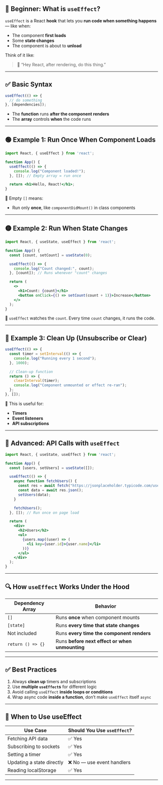 

## 🔰 Beginner: What is `useEffect`?

`useEffect` is a React **hook** that lets you **run code when something happens** — like when:

- The component **first loads**
- Some **state changes**
- The component is about to **unload**

Think of it like:
> 🔁 “Hey React, after rendering, do this thing.”

---

## ✅ Basic Syntax

```jsx
useEffect(() => {
  // do something
}, [dependencies]);
```

- The **function** runs **after the component renders**
- The **array** controls **when** the code runs

---

## 🟢 Example 1: Run Once When Component Loads

```jsx
import React, { useEffect } from 'react';

function App() {
  useEffect(() => {
    console.log("Component loaded!");
  }, []); // Empty array = run once

  return <h1>Hello, React!</h1>;
}
```

🧠 Empty `[]` means:
- Run only **once**, like `componentDidMount()` in class components

---

## 🟡 Example 2: Run When State Changes

```jsx
import React, { useState, useEffect } from 'react';

function App() {
  const [count, setCount] = useState(0);

  useEffect(() => {
    console.log("Count changed:", count);
  }, [count]); // Runs whenever "count" changes

  return (
    <>
      <h1>Count: {count}</h1>
      <button onClick={() => setCount(count + 1)}>Increase</button>
    </>
  );
}
```

📌 `useEffect` watches the `count`. Every time `count` changes, it runs the code.

---

## 🔴 Example 3: Clean Up (Unsubscribe or Clear)

```jsx
useEffect(() => {
  const timer = setInterval(() => {
    console.log("Running every 1 second");
  }, 1000);

  // Clean-up function
  return () => {
    clearInterval(timer);
    console.log("Component unmounted or effect re-ran");
  };
}, []);
```

🧽 This is useful for:
- **Timers**
- **Event listeners**
- **API subscriptions**

---

## 🚀 Advanced: API Calls with `useEffect`

```jsx
import React, { useState, useEffect } from 'react';

function App() {
  const [users, setUsers] = useState([]);

  useEffect(() => {
    async function fetchUsers() {
      const res = await fetch("https://jsonplaceholder.typicode.com/users");
      const data = await res.json();
      setUsers(data);
    }

    fetchUsers();
  }, []); // Run once on page load

  return (
    <div>
      <h2>Users</h2>
      <ul>
        {users.map((user) => (
          <li key={user.id}>{user.name}</li>
        ))}
      </ul>
    </div>
  );
}
```

---

## 🔍 How `useEffect` Works Under the Hood

| Dependency Array     | Behavior                                         |
|----------------------|--------------------------------------------------|
| `[]`                 | Runs **once** when component mounts              |
| `[state]`            | Runs **every time that state changes**          |
| Not included         | Runs **every time the component renders**       |
| `return () => {}`    | Runs **before next effect or when unmounting** |

---

## ✅ Best Practices

1. Always **clean up** timers and subscriptions
2. Use **multiple `useEffect`s** for different logic
3. Avoid calling `useEffect` **inside loops or conditions**
4. Wrap async code **inside a function**, don’t make `useEffect` itself `async`

---

## 🧠 When to Use useEffect

| Use Case                    | Should You Use `useEffect`? |
|----------------------------|-----------------------------|
| Fetching API data          | ✅ Yes                      |
| Subscribing to sockets     | ✅ Yes                      |
| Setting a timer            | ✅ Yes                      |
| Updating a state directly  | ❌ No — use event handlers  |
| Reading localStorage       | ✅ Yes                      |

---
